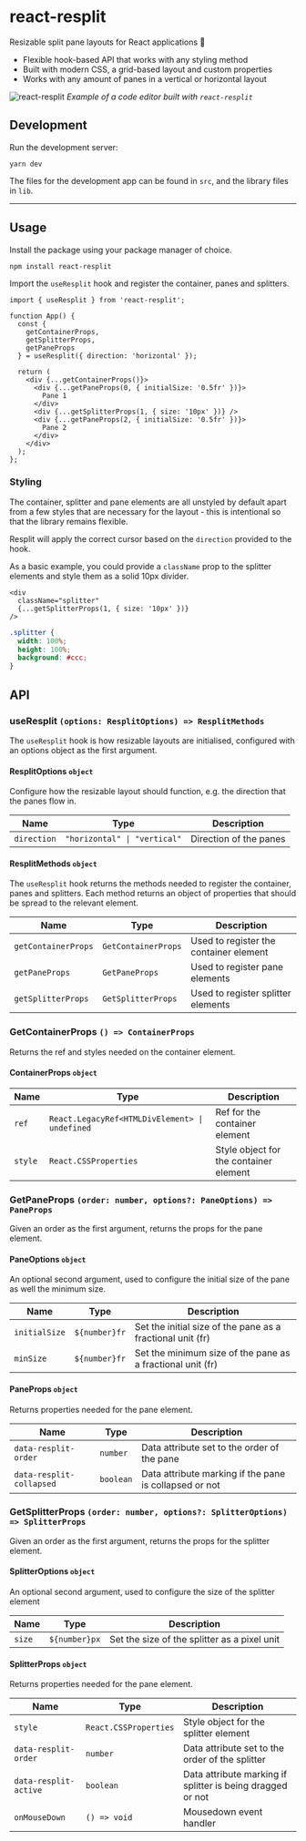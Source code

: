 # react-resplit
Resizable split pane layouts for React applications 🖖

- Flexible hook-based API that works with any styling method
- Built with modern CSS, a grid-based layout and custom properties
- Works with any amount of panes in a vertical or horizontal layout

![react-resplit](https://user-images.githubusercontent.com/9557798/209449017-e648a053-f0de-49b1-bc8f-d56b4ddcf5db.gif)
*Example of a code editor built with `react-resplit`*

## Development
Run the development server:
```
yarn dev
```

The files for the development app can be found in `src`, and the library files in `lib`.

---

## Usage

Install the package using your package manager of choice.

```
npm install react-resplit
```

Import the `useResplit` hook and register the container, panes and splitters.


```tsx
import { useResplit } from 'react-resplit';

function App() {
  const {
    getContainerProps,
    getSplitterProps,
    getPaneProps
  } = useResplit({ direction: 'horizontal' });

  return (
    <div {...getContainerProps()}>
      <div {...getPaneProps(0, { initialSize: '0.5fr' })}>
        Pane 1
      </div>
      <div {...getSplitterProps(1, { size: '10px' })} />
      <div {...getPaneProps(2, { initialSize: '0.5fr' })}>
        Pane 2
      </div>
    </div>
  );
};
```

### Styling
The container, splitter and pane elements are all unstyled by default apart from a few styles that are necessary for the layout - this is intentional so that the library remains flexible.

Resplit will apply the correct cursor based on the `direction` provided to the hook.

As a basic example, you could provide a `className` prop to the splitter elements and style them as a solid 10px divider.

```tsx
<div
  className="splitter"
  {...getSplitterProps(1, { size: '10px' })}
/>
```

```css
.splitter {
  width: 100%;
  height: 100%;
  background: #ccc;
}
```

## API

### useResplit `(options: ResplitOptions) => ResplitMethods`

The `useResplit` hook is how resizable layouts are initialised, configured with an options object as the first argument.

#### ResplitOptions `object`

Configure how the resizable layout should function, e.g. the direction that the panes flow in.

| Name | Type | Description |
| ---- | ---- | ----------- |
| `direction` | `"horizontal" \| "vertical"` | Direction of the panes |

#### ResplitMethods `object`
The `useResplit` hook returns the methods needed to register the container, panes and splitters. Each method returns an object of properties that should be spread to the relevant element.

| Name | Type | Description |
| ---- | ---- | ----------- |
| `getContainerProps` | `GetContainerProps` | Used to register the container element |
| `getPaneProps` | `GetPaneProps` | Used to register pane elements |
| `getSplitterProps` | `GetSplitterProps` | Used to register splitter elements |

### GetContainerProps `() => ContainerProps`
Returns the ref and styles needed on the container element.

#### ContainerProps `object`

| Name | Type | Description |
| ---- | ---- | ----------- |
| `ref` | `React.LegacyRef<HTMLDivElement> \| undefined` | Ref for the container element |
| `style` | `React.CSSProperties` | Style object for the container element |

### GetPaneProps `(order: number, options?: PaneOptions) => PaneProps`
Given an order as the first argument, returns the props for the pane element.

#### PaneOptions `object`
An optional second argument, used to configure the initial size of the pane as well the minimum size.

| Name | Type | Description |
| ---- | ---- | ----------- |
| `initialSize` | `${number}fr` | Set the initial size of the pane as a fractional unit (fr) |
| `minSize` | `${number}fr` | Set the minimum size of the pane as a fractional unit (fr) |

#### PaneProps `object`
Returns properties needed for the pane element.

| Name | Type | Description |
| ---- | ---- | ----------- |
| `data-resplit-order` | `number` | Data attribute set to the order of the pane |
| `data-resplit-collapsed` | `boolean` | Data attribute marking if the pane is collapsed or not |

### GetSplitterProps `(order: number, options?: SplitterOptions) => SplitterProps`
Given an order as the first argument, returns the props for the splitter element.

#### SplitterOptions `object`
An optional second argument, used to configure the size of the splitter element

| Name | Type | Description |
| ---- | ---- | ----------- |
| `size` | `${number}px` | Set the size of the splitter as a pixel unit |

#### SplitterProps `object`
Returns properties needed for the pane element.

| Name | Type | Description |
| ---- | ---- | ----------- |
| `style` | `React.CSSProperties` | Style object for the splitter element |
| `data-resplit-order` | `number` | Data attribute set to the order of the splitter |
| `data-resplit-active` | `boolean` | Data attribute marking if splitter is being dragged or not |
| `onMouseDown` | `() => void` | Mousedown event handler |
